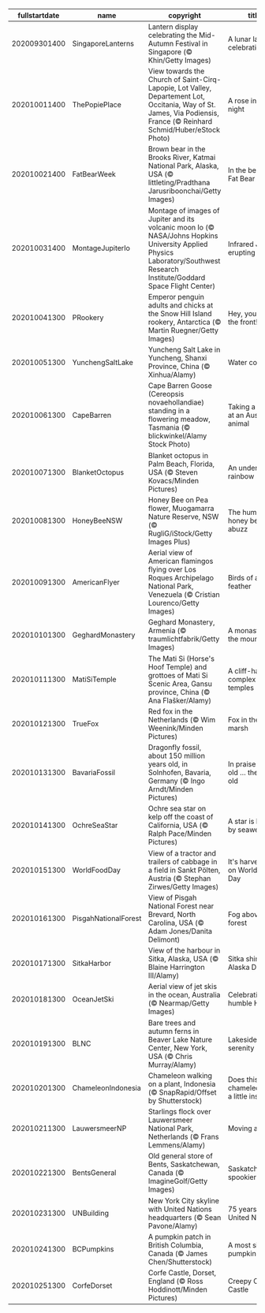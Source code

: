 |fullstartdate|name|copyright|title|image|
|--|--|--|--|--|
202009301400|SingaporeLanterns|Lantern display celebrating the Mid-Autumn Festival in Singapore (© Khin/Getty Images)|A lunar lantern celebration|![](/en-AU/2020/10/202009301400SingaporeLanterns.jpg)|
202010011400|ThePopiePlace|View towards the Church of Saint-Cirq-Lapopie, Lot Valley, Departement Lot, Occitania, Way of St. James, Via Podiensis, France (© Reinhard Schmid/Huber/eStock Photo)|A rose in the night|![](/en-AU/2020/10/202010011400ThePopiePlace.jpg)|
202010021400|FatBearWeek|Brown bear in the Brooks River, Katmai National Park, Alaska, USA (© littleting/Pradthana Jarusriboonchai/Getty Images)|In the belly of Fat Bear Week|![](/en-AU/2020/10/202010021400FatBearWeek.jpg)|
202010031400|MontageJupiterIo|Montage of images of Jupiter and its volcanic moon Io (© NASA/Johns Hopkins University Applied Physics Laboratory/Southwest Research Institute/Goddard Space Flight Center)|Infrared Jupiter, erupting Io|![](/en-AU/2020/10/202010031400MontageJupiterIo.jpg)|
202010041300|PRookery|Emperor penguin adults and chicks at the Snow Hill Island rookery, Antarctica (© Martin Ruegner/Getty Images)|Hey, you two in the front!|![](/en-AU/2020/10/202010041300PRookery.jpg)|
202010051300|YunchengSaltLake|Yuncheng Salt Lake in Yuncheng, Shanxi Province, China (© Xinhua/Alamy)|Water colours|![](/en-AU/2020/10/202010051300YunchengSaltLake.jpg)|
202010061300|CapeBarren|Cape Barren Goose (Cereopsis novaehollandiae) standing in a flowering meadow, Tasmania (© blickwinkel/Alamy Stock Photo)|Taking a gander at an Aussie animal|![](/en-AU/2020/10/202010061300CapeBarren.jpg)|
202010071300|BlanketOctopus|Blanket octopus in Palm Beach, Florida, USA (© Steven Kovacs/Minden Pictures)|An underwater rainbow|![](/en-AU/2020/10/202010071300BlanketOctopus.jpg)|
202010081300|HoneyBeeNSW|Honey Bee on Pea flower, Muogamarra Nature Reserve, NSW (© RugliG/iStock/Getty Images Plus)|The humble honey bee all abuzz|![](/en-AU/2020/10/202010081300HoneyBeeNSW.jpg)|
202010091300|AmericanFlyer|Aerial view of American flamingos flying over Los Roques Archipelago National Park, Venezuela (© Cristian Lourenco/Getty Images)|Birds of a feather|![](/en-AU/2020/10/202010091300AmericanFlyer.jpg)|
202010101300|GeghardMonastery|Geghard Monastery, Armenia (© traumlichtfabrik/Getty Images)|A monastery in the mountain|![](/en-AU/2020/10/202010101300GeghardMonastery.jpg)|
202010111300|MatiSiTemple|The Mati Si (Horse's Hoof Temple) and grottoes of Mati Si Scenic Area, Gansu province, China (© Ana Flašker/Alamy)|A cliff-hanging complex of temples|![](/en-AU/2020/10/202010111300MatiSiTemple.jpg)|
202010121300|TrueFox|Red fox in the Netherlands (© Wim Weenink/Minden Pictures)|Fox in the marsh|![](/en-AU/2020/10/202010121300TrueFox.jpg)|
202010131300|BavariaFossil|Dragonfly fossil, about 150 million years old, in Solnhofen, Bavaria, Germany (© Ingo Arndt/Minden Pictures)|In praise of the old … the very old|![](/en-AU/2020/10/202010131300BavariaFossil.jpg)|
202010141300|OchreSeaStar|Ochre sea star on kelp off the coast of California, USA (© Ralph Pace/Minden Pictures)|A star is borne by seaweed|![](/en-AU/2020/10/202010141300OchreSeaStar.jpg)|
202010151300|WorldFoodDay|View of a tractor and trailers of cabbage in a field in Sankt Pölten, Austria (© Stephan Zirwes/Getty Images)|It's harvest time on World Food Day|![](/en-AU/2020/10/202010151300WorldFoodDay.jpg)|
202010161300|PisgahNationalForest|View of Pisgah National Forest near Brevard, North Carolina, USA (© Adam Jones/Danita Delimont)|Fog above the forest|![](/en-AU/2020/10/202010161300PisgahNationalForest.jpg)|
202010171300|SitkaHarbor|View of the harbour in Sitka, Alaska, USA (© Blaine Harrington III/Alamy)|Sitka shines on Alaska Day|![](/en-AU/2020/10/202010171300SitkaHarbor.jpg)|
202010181300|OceanJetSki|Aerial view of jet skis in the ocean, Australia (© Nearmap/Getty Images)|Celebrating humble H2O|![](/en-AU/2020/10/202010181300OceanJetSki.jpg)|
202010191300|BLNC|Bare trees and autumn ferns in Beaver Lake Nature Center, New York, USA (© Chris Murray/Alamy)|Lakeside serenity|![](/en-AU/2020/10/202010191300BLNC.jpg)|
202010201300|ChameleonIndonesia|Chameleon walking on a plant, Indonesia (© SnapRapid/Offset by Shutterstock)|Does this chameleon look a little insecure?|![](/en-AU/2020/10/202010201300ChameleonIndonesia.jpg)|
202010211300|LauwersmeerNP|Starlings flock over Lauwersmeer National Park, Netherlands (© Frans Lemmens/Alamy)|Moving as one|![](/en-AU/2020/10/202010211300LauwersmeerNP.jpg)|
202010221300|BentsGeneral|Old general store of Bents, Saskatchewan, Canada (© ImagineGolf/Getty Images)|Saskatchewan's spookier side|![](/en-AU/2020/10/202010221300BentsGeneral.jpg)|
202010231300|UNBuilding|New York City skyline with United Nations headquarters (© Sean Pavone/Alamy)|75 years of the United Nations|![](/en-AU/2020/10/202010231300UNBuilding.jpg)|
202010241300|BCPumpkins|A pumpkin patch in British Columbia, Canada (© James Chen/Shutterstock)|A most sincere pumpkin patch|![](/en-AU/2020/10/202010241300BCPumpkins.jpg)|
202010251300|CorfeDorset|Corfe Castle, Dorset, England (© Ross Hoddinott/Minden Pictures)|Creepy Corfe Castle|![](/en-AU/2020/10/202010251300CorfeDorset.jpg)|
